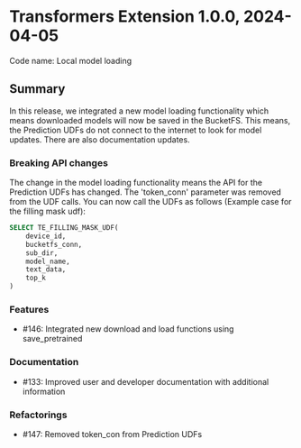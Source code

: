 # Transformers Extension 1.0.0, 2024-04-05

Code name: Local model loading


## Summary

In this release, we integrated a new model loading functionality which means downloaded models will now be saved 
in the BucketFS. This means, the Prediction UDFs do not connect to the internet to look for model updates. There are also documentation updates.

### Breaking API changes

The change in the model loading functionality means the API for the Prediction UDFs has changed. 
The 'token_conn' parameter was removed from the UDF calls. You can now call the UDFs 
as follows (Example case for the filling mask udf):

```sql
SELECT TE_FILLING_MASK_UDF(
    device_id,
    bucketfs_conn,
    sub_dir,
    model_name,
    text_data,
    top_k
)
```


### Features

- #146: Integrated new download and load functions using save_pretrained

### Documentation

- #133: Improved user and developer documentation with additional information

### Refactorings

- #147: Removed token_con from Prediction UDFs

